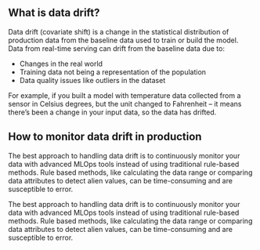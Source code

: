 ## What is data drift?

Data drift (covariate shift) is a change in the statistical distribution of production data from the baseline data used to train or build the model. Data from real-time serving can drift from the baseline data due to:

*	Changes in the real world
* Training data not being a representation of the population
*	Data quality issues like outliers in the dataset

For example, if you built a model with temperature data collected from a sensor in Celsius degrees, but the unit changed to Fahrenheit – it means there’s been a change in your input data, so the data has drifted.

## How to monitor data drift in production

The best approach to handling data drift is to continuously monitor your data with advanced MLOps tools instead of using traditional rule-based methods. Rule based methods, like calculating the data range or comparing data attributes to detect alien values, can be time-consuming and are susceptible to error. 

The best approach to handling data drift is to continuously monitor your data with advanced MLOps tools instead of using traditional rule-based methods. Rule based methods, like calculating the data range or comparing data attributes to detect alien values, can be time-consuming and are susceptible to error. 
